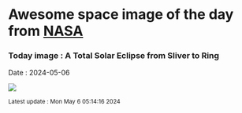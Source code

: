 
# Awesome space image of the day from [NASA](https://api.nasa.gov/)

### Today image : A Total Solar Eclipse from Sliver to Ring
Date : 2024-05-06

![](https://www.youtube.com/embed/28gtfSziCgU?rel=0)

<small>Latest update : Mon May  6 05:14:16 2024</small>
        